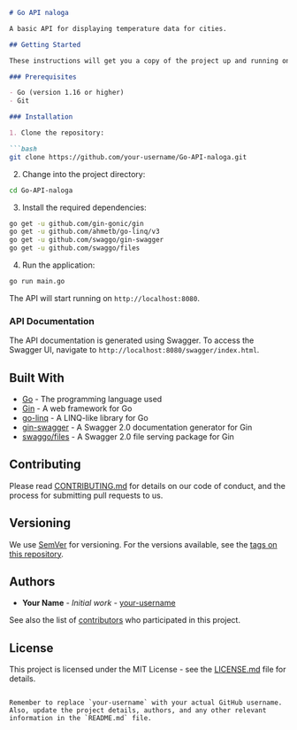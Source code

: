 ```markdown
# Go API naloga

A basic API for displaying temperature data for cities.

## Getting Started

These instructions will get you a copy of the project up and running on your local machine for development and testing purposes.

### Prerequisites

- Go (version 1.16 or higher)
- Git

### Installation

1. Clone the repository:

```bash
git clone https://github.com/your-username/Go-API-naloga.git
```

2. Change into the project directory:

```bash
cd Go-API-naloga
```

3. Install the required dependencies:

```bash
go get -u github.com/gin-gonic/gin
go get -u github.com/ahmetb/go-linq/v3
go get -u github.com/swaggo/gin-swagger
go get -u github.com/swaggo/files
```

4. Run the application:

```bash
go run main.go
```

The API will start running on `http://localhost:8080`.

### API Documentation

The API documentation is generated using Swagger. To access the Swagger UI, navigate to `http://localhost:8080/swagger/index.html`.

## Built With

- [Go](https://golang.org/) - The programming language used
- [Gin](https://github.com/gin-gonic/gin) - A web framework for Go
- [go-linq](https://github.com/ahmetb/go-linq) - A LINQ-like library for Go
- [gin-swagger](https://github.com/swaggo/gin-swagger) - A Swagger 2.0 documentation generator for Gin
- [swaggo/files](https://github.com/swaggo/files) - A Swagger 2.0 file serving package for Gin

## Contributing

Please read [CONTRIBUTING.md](https://github.com/your-username/Go-API-naloga/blob/main/CONTRIBUTING.md) for details on our code of conduct, and the process for submitting pull requests to us.

## Versioning

We use [SemVer](https://semver.org/) for versioning. For the versions available, see the [tags on this repository](https://github.com/your-username/Go-API-naloga/tags).

## Authors

- **Your Name** - *Initial work* - [your-username](https://github.com/your-username)

See also the list of [contributors](https://github.com/your-username/Go-API-naloga/contributors) who participated in this project.

## License

This project is licensed under the MIT License - see the [LICENSE.md](https://github.com/your-username/Go-API-naloga/blob/main/LICENSE.md) file for details.
```

Remember to replace `your-username` with your actual GitHub username. Also, update the project details, authors, and any other relevant information in the `README.md` file.